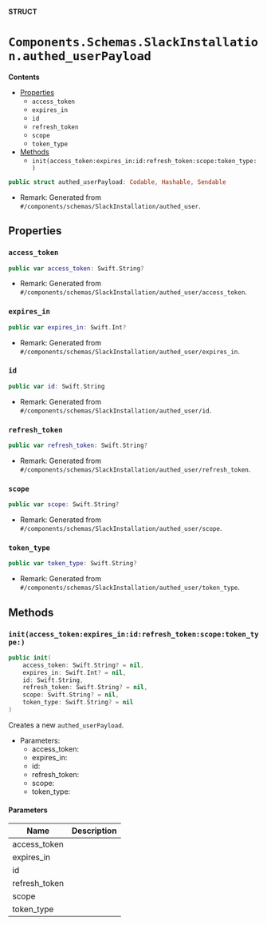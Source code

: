 **STRUCT**

# `Components.Schemas.SlackInstallation.authed_userPayload`

**Contents**

- [Properties](#properties)
  - `access_token`
  - `expires_in`
  - `id`
  - `refresh_token`
  - `scope`
  - `token_type`
- [Methods](#methods)
  - `init(access_token:expires_in:id:refresh_token:scope:token_type:)`

```swift
public struct authed_userPayload: Codable, Hashable, Sendable
```

- Remark: Generated from `#/components/schemas/SlackInstallation/authed_user`.

## Properties
### `access_token`

```swift
public var access_token: Swift.String?
```

- Remark: Generated from `#/components/schemas/SlackInstallation/authed_user/access_token`.

### `expires_in`

```swift
public var expires_in: Swift.Int?
```

- Remark: Generated from `#/components/schemas/SlackInstallation/authed_user/expires_in`.

### `id`

```swift
public var id: Swift.String
```

- Remark: Generated from `#/components/schemas/SlackInstallation/authed_user/id`.

### `refresh_token`

```swift
public var refresh_token: Swift.String?
```

- Remark: Generated from `#/components/schemas/SlackInstallation/authed_user/refresh_token`.

### `scope`

```swift
public var scope: Swift.String?
```

- Remark: Generated from `#/components/schemas/SlackInstallation/authed_user/scope`.

### `token_type`

```swift
public var token_type: Swift.String?
```

- Remark: Generated from `#/components/schemas/SlackInstallation/authed_user/token_type`.

## Methods
### `init(access_token:expires_in:id:refresh_token:scope:token_type:)`

```swift
public init(
    access_token: Swift.String? = nil,
    expires_in: Swift.Int? = nil,
    id: Swift.String,
    refresh_token: Swift.String? = nil,
    scope: Swift.String? = nil,
    token_type: Swift.String? = nil
)
```

Creates a new `authed_userPayload`.

- Parameters:
  - access_token:
  - expires_in:
  - id:
  - refresh_token:
  - scope:
  - token_type:

#### Parameters

| Name | Description |
| ---- | ----------- |
| access_token |  |
| expires_in |  |
| id |  |
| refresh_token |  |
| scope |  |
| token_type |  |